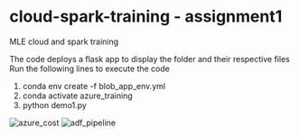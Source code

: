 # cloud-spark-training - assignment1
MLE cloud and spark training

The code deploys a flask app to display the folder and their respective files
Run the following lines to execute the code
1. conda env create -f blob_app_env.yml
2. conda activate azure_training
3. python demo1.py

![azure_cost](https://user-images.githubusercontent.com/96059116/210198099-ec0dcabd-078f-435c-9f65-24326bc44086.png)
![adf_pipeline](https://user-images.githubusercontent.com/96059116/221746625-4fcefbfe-91cf-4951-a327-0e5e63de91df.png)
